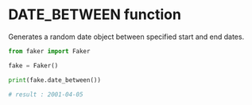 # **DATE_BETWEEN** function

Generates a random date object between specified start and end dates.

```py
from faker import Faker

fake = Faker()

print(fake.date_between())

# result : 2001-04-05
```
